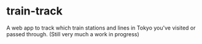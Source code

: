 # train-track

A web app to track which train stations and lines in Tokyo you've visited or passed through. (Still very much a work in progress)
